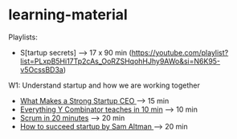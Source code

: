 # learning-material

Playlists:
- S[tartup secrets] --> 17 x 90 min (https://youtube.com/playlist?list=PLxpB5Hi17Tp2cAs_OoRZSHqohHJhy9AWo&si=N6K95-v5OcssBD3a)

W1: Understand startup and how we are working together 
- [What Makes a Strong Startup CEO ](https://www.youtube.com/watch?v=A3u67X2fo-g&t=30s) --> 15 min
- [Everything Y Combinator teaches in 10 min](https://www.youtube.com/watch?v=Pg72m3CjuK4&t=95s&pp=ygUHc3RhcnR1cA%3D%3D) --> 10 min
- [Scrum in 20 minutes](https://www.youtube.com/watch?v=SWDhGSZNF9M) --> 20 min
- [How to succeed startup by Sam Altman ](https://www.youtube.com/watch?v=0lJKucu6HJc)--> 20 min
